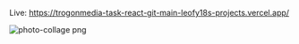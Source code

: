 Live: https://trogonmedia-task-react-git-main-leofy18s-projects.vercel.app/

![photo-collage png](https://github.com/user-attachments/assets/928c8804-0786-4001-8bf8-3972d35c7835)



